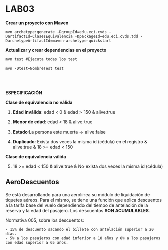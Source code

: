 # LAB03

**Crear un proyecto con Maven**

```
mvn archetype:generate -DgroupId=edu.eci.cvds -DartifactId=ClasesEquivalencia -DpackageId=edu.eci.cvds.tdd -DarchetypeArtifactId=maven-archetype-quickstart 
```

**Actualizar y crear dependencias en el proyecto**

```
mvn test #Ejecuta todas los test

mvn -Dtest=NombreTest test
```
<br></br>

**ESPECIFICACIÓN**

**Clase de equivalencia no válida**

1. **Edad inválida**: edad < 0 & edad > 150 & alive:true
2. **Menor de edad**: edad < 18 & alive:true

3. **Estado**:La persona este muerta -> alive:false
4. **Duplicado**: Exista dos veces la misma id (cédula) en el registro & alive:true & 18 >= edad < 150

**Clase de equivalencia válida**

5. 18 >= edad < 150 & alive:true & No exista dos veces la misma id (cédula)

## AeroDescuentos

Se está desarrollando para una aerolínea su módulo de liquidación de tiquetes aéreos. Para el mismo, se tiene una función que aplica descuentos a la tarifa base del vuelo dependiendo del tiempo de antelación de la reserva y la edad del pasajero. Los descuentos **SON ACUMULABLES**.

Normativa 005, sobre los descuentos:

	- 15% de descuento sacando el billete con antelación superior a 20 días.
	- 5% a los pasajeros con edad inferior a 18 años y 8% a los pasajeros con edad superior a 65 años.

